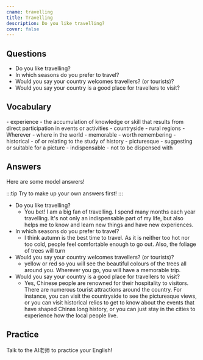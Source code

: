 ```yaml
---
cname: travelling
title: Travelling
description: Do you like travelling?
cover: false
---
```

<banner></banner>

## Questions

- Do you like travelling?
- In which seasons do you prefer to travel?
- Would you say your country welcomes travellers? (or tourists)?
- Would you say your country is a good place for travellers to visit?

## Vocabulary

<vocab-list>
- experience
  - the accumulation of knowledge or skill that results from direct participation in events or activities
- countryside
  - rural regions  
- Wherever
  - where in the world  
- memorable
  - worth remembering  
- historical
  - of or relating to the study of history
- picturesque
  - suggesting or suitable for a picture
- indispensable
  - not to be dispensed with

<!-- blank -->

</vocab-list>

## Answers
Here are some model answers!

:::tip
Try to make up your own answers first!
:::

- Do you like travelling?
  - You bet! I am a big fan of travelling. I spend many months each year travelling. It&#39;s not only an indispensable part of my life, but also helps me to know and learn new things and have new experiences.
- In which seasons do you prefer to travel?
  - I think autumn is the best time to travel. As it is neither too hot nor too cold, people feel comfortable enough to go out. Also, the foliage of trees will turn
- Would you say your country welcomes travellers? (or tourists)?
  - yellow or red so you will see the beautiful colours of the trees all around you. Wherever you go, you will have a memorable trip.
- Would you say your country is a good place for travellers to visit?
  - Yes, Chinese people are renowned for their hospitality to visitors. There are numerous tourist attractions around the country. For instance, you can visit the countryside to see the picturesque views, or you can visit historical relics to get to know about the events that have shaped Chinas long history, or you can just stay in the cities to experience how the local people live.

## Practice
Talk to the AI老师 to practice your English!
<qrfooter></qrfooter>




